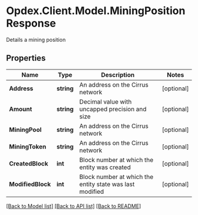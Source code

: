# Opdex.Client.Model.MiningPositionResponse
Details a mining position

## Properties

Name | Type | Description | Notes
------------ | ------------- | ------------- | -------------
**Address** | **string** | An address on the Cirrus network | [optional] 
**Amount** | **string** | Decimal value with uncapped precision and size | [optional] 
**MiningPool** | **string** | An address on the Cirrus network | [optional] 
**MiningToken** | **string** | An address on the Cirrus network | [optional] 
**CreatedBlock** | **int** | Block number at which the entity was created | [optional] 
**ModifiedBlock** | **int** | Block number at which the entity state was last modified | [optional] 

[[Back to Model list]](../README.md#documentation-for-models) [[Back to API list]](../README.md#documentation-for-api-endpoints) [[Back to README]](../README.md)

